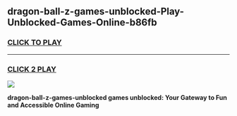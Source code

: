 
## dragon-ball-z-games-unblocked-Play-Unblocked-Games-Online-b86fb
<h3>
<a href="https://premium76.site?title=dragon-ball-z-games-unblocked&ref=24A">CLICK TO PLAY</a></h3>
<hr>

<h3>
<a href="https://premium76.site?title=dragon-ball-z-games-unblocked&ref=24A">CLICK 2 PLAY</a>
  
</h3>

<a href="https://premium76.site?title=dragon-ball-z-games-unblocked&ref=24A"><img src="https://clearcache.store/games.png"></a>


**dragon-ball-z-games-unblocked games unblocked: Your Gateway to Fun and Accessible Online Gaming**
